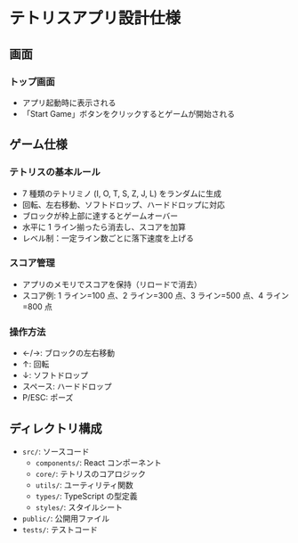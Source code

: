 # テトリスアプリ設計仕様

## 画面

### トップ画面

- アプリ起動時に表示される
- 「Start Game」ボタンをクリックするとゲームが開始される

## ゲーム仕様

### テトリスの基本ルール

- 7 種類のテトリミノ (I, O, T, S, Z, J, L) をランダムに生成
- 回転、左右移動、ソフトドロップ、ハードドロップに対応
- ブロックが枠上部に達するとゲームオーバー
- 水平に 1 ライン揃ったら消去し、スコアを加算
- レベル制：一定ライン数ごとに落下速度を上げる

### スコア管理

- アプリのメモリでスコアを保持（リロードで消去）
- スコア例: 1 ライン=100 点、2 ライン=300 点、3 ライン=500 点、4 ライン=800 点

### 操作方法

- ←/→: ブロックの左右移動
- ↑: 回転
- ↓: ソフトドロップ
- スペース: ハードドロップ
- P/ESC: ポーズ

## ディレクトリ構成

- `src/`: ソースコード
  - `components/`: React コンポーネント
  - `core/`: テトリスのコアロジック
  - `utils/`: ユーティリティ関数
  - `types/`: TypeScript の型定義
  - `styles/`: スタイルシート
- `public/`: 公開用ファイル
- `tests/`: テストコード
